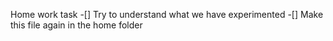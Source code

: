 Home work task
-[] Try to understand what we have experimented
-[] Make this file again in the home folder
 